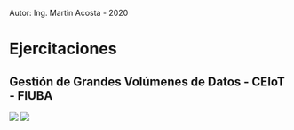 Autor: Ing. Martin Acosta - 2020

# Ejercitaciones
## Gestión de Grandes Volúmenes de Datos - CEIoT - FIUBA
![](https://i.ibb.co/GskgYP2/mongodb.png)
![](https://i.ibb.co/7QxncVb/neo4j.jpg)